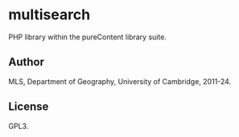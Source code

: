 # multisearch

PHP library within the pureContent library suite.


## Author

MLS, Department of Geography, University of Cambridge, 2011-24.


## License

GPL3.